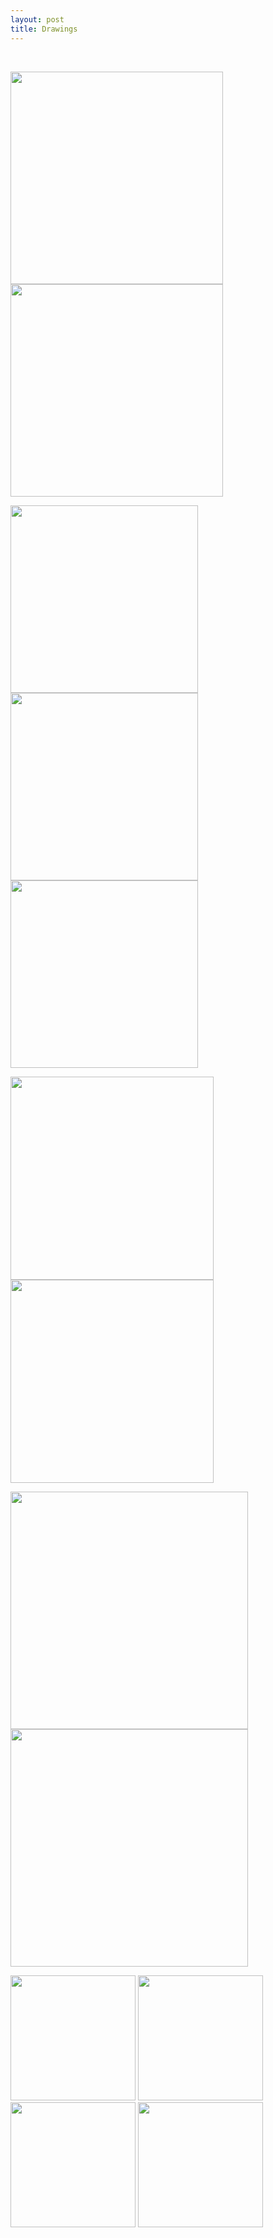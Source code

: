 ```yaml
---
layout: post
title: Drawings
---
```

<br>

<img src="https://flyinggiraffe.github.io/images/draw_falling.PNG" height="340">  <img src="https://flyinggiraffe.github.io/images/draw_summer.PNG" height="340">

<img src="https://flyinggiraffe.github.io/images/draw_october.PNG" height="300">  <img src="https://flyinggiraffe.github.io/images/draw_winter.PNG" height="300">  <img src="https://flyinggiraffe.github.io/images/draw_spring.PNG" height="300">

<img src="https://flyinggiraffe.github.io/images/draw_gray.PNG" height="325">  <img src="https://flyinggiraffe.github.io/images/draw_hotpot.PNG" height="325">

<img src="https://flyinggiraffe.github.io/images/draw_alice.JPG" height="380">  <img src="https://flyinggiraffe.github.io/images/draw_rose.PNG" height="380">

<img src="https://flyinggiraffe.github.io/images/photo_boston.jpg" height="200">  <img src="https://flyinggiraffe.github.io/images/draw_boston.png" height="200">  <img src="https://flyinggiraffe.github.io/images/photo_sweden.jpg" height="200">  <img src="https://flyinggiraffe.github.io/images/draw_sweden.PNG" height="200">
